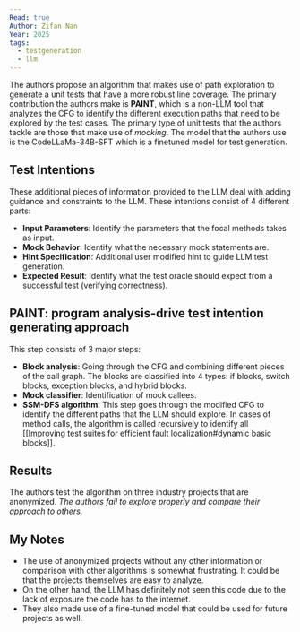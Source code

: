 ```yaml
---
Read: true
Author: Zifan Nan
Year: 2025
tags:
  - testgeneration
  - llm
---
```

The authors propose an algorithm that makes use of path exploration to generate a unit tests that have a more robust line coverage. The primary contribution the authors make is **PAINT**, which is a non-LLM tool that analyzes the CFG to identify the different execution paths that need to be explored by the test cases. The primary type of unit tests that the authors tackle are those that make use of *mocking*. The model that the authors use is the CodeLLaMa-34B-SFT which is a finetuned model for test generation.
## Test Intentions
These additional pieces of information provided to the LLM deal with adding guidance and constraints to the LLM. These intentions consist of 4 different parts:
- **Input Parameters**: Identify the parameters that the focal methods takes as input.
- **Mock Behavior**: Identify what the necessary mock statements are.
- **Hint Specification**: Additional user modified hint to guide LLM test generation.
- **Expected Result**: Identify what the test oracle should expect from a successful test (verifying correctness).
## PAINT: program analysis-drive test intention generating approach
This step consists of 3 major steps:
- **Block analysis**: Going through the CFG and combining different pieces of the call graph. The blocks are classified into 4 types: if blocks, switch blocks, exception blocks, and hybrid blocks.
- **Mock classifier**: Identification of mock callees.
- **SSM-DFS algorithm**: This step goes through the modified CFG to identify the different paths that the LLM should explore. In cases of method calls, the algorithm is called recursively to identify all [[Improving test suites for efficient fault localization#dynamic basic blocks]].
## Results
The authors test the algorithm on three industry projects that are anonymized. *The authors fail to explore properly and compare their approach to others.*
## My Notes
- The use of anonymized projects without any other information or comparison with other algorithms is somewhat frustrating. It could be that the projects themselves are easy to analyze.
- On the other hand, the LLM has definitely not seen this code due to the lack of exposure the code has to the internet.
- They also made use of a fine-tuned model that could be used for future projects as well.